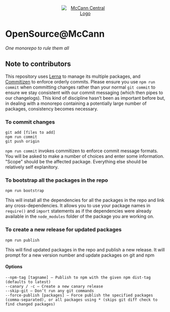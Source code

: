<center>
  <a href="https://mccanncentral.co.uk" target="_blank" style="display:block; max-width: 150px;">
    <img src="http://mccanncentral.co.uk/_nuxt/img/mccann_logo.9fe84a2.svg" alt="McCann Central Logo"/>
  </a>
</center>

# OpenSource@McCann
_One monorepo to rule them all_

## Note to contributors
This repository uses [Lerna](https://github.com/lerna/lerna) to manage its multiple packages, and [Commitizen]() to enforce orderly commits. Please ensure you use `npm run commit` when committing changes rather than your normal `git commit` to ensure we stay consistent with our commit messaging (which then pipes to our changelogs). This kind of discipline hasn’t been as important before but, in dealing with a monorepo containing a potentially large number of packages, consistency becomes necessary.

### To commit changes
```
git add [files to add]
npm run commit
git push origin
```
`npm run commit` invokes commitizen to enforce commit message formats. You will be asked to make a number of choices and enter some information. "Scope" should be the affected package. Everything else should be relatively self explanitory.

### To bootstrap all the packages in the repo
```
npm run bootstrap
```
This will install all the dependencies for all the packages in the repo and link any cross-dependencies. It allows you to use your package names in `require()` and `import` statements as if the dependencies were already available in the `node_modules` folder of the package you are working on.

### To create a new release for updated packages
```
npm run publish
```
This will find updated packages in the repo and publish a new release. It will prompt for a new version number and update packages on git and npm

#### Options
```
--npm-tag [tagname] — Publish to npm with the given npm dist-tag (defaults to latest)
--canary / -c — Create a new canary release
--skip-git — Don’t run any git commands
--force-publish [packages] — Force publish the specified packages (comma-separated), or all packages using * (skips git diff check to find changed packages)
```
